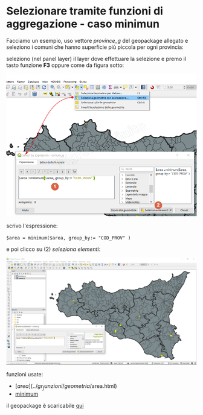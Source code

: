 # Selezionare tramite funzioni di aggregazione - caso minimun

Facciamo un esempio, uso vettore _province_g_ del geopackage allegato e seleziono i comuni che hanno superficie più piccola per ogni provincia: 

seleziono (nel panel layer) il layer dove effettuare la selezione e premo il tasto funzione **F3** oppure come da figura sotto:

![](/img/esempi/select_with_aggregate/sel_minimum2.png)

scrivo l'espressione:

`$area = minimum($area, group_by:= "COD_PROV" )`

e poi clicco su (2) _seleziona elementi_:

![](/img/esempi/select_with_aggregate/sel_minimum1.png)

funzioni usate:

* [$area](../gr_funzioni/geometria/$area.html)
* [minimum](../gr_funzioni/aggregates/minimum.html)



il geopackage è scaricabile [qui](https://github.com/gbvitrano/HfcQGIS/blob/master/esempi/dati_esempi.zip?raw=true)
